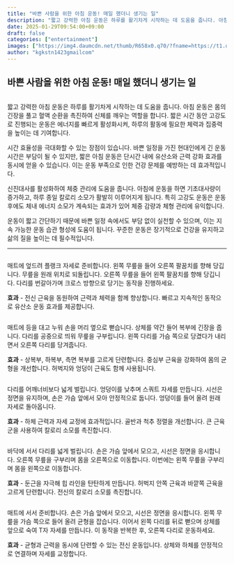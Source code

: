 ```yaml
---
title: "바쁜 사람을 위한 아침 운동! 매일 했더니 생기는 일"
description: "짧고 강력한 아침 운동은 하루를 활기차게 시작하는 데 도움을 줍니다. 아침 운동은 몸의 긴장을 풀고 혈액 순환을 촉진하여 신체를 깨우는 역할을 합니다. 짧은 시간 동안 고강도로 진행되는 운동은 에너지를 빠르게 활성화시켜, 하루의 활동에 필요한 체력과 집중력을 높이는 데"
date: 2025-01-29T09:54:00+09:00
draft: false
categories: ["entertainment"]
images: ["https://img4.daumcdn.net/thumb/R658x0.q70/?fname=https://t1.daumcdn.net/news/202501/25/tenbody/20250125073020404ykiq.jpg", "https://t1.daumcdn.net/news/202501/25/tenbody/20250125073020693seyy.gif", "https://t1.daumcdn.net/news/202501/25/tenbody/20250125073020935eqwv.gif", "https://t1.daumcdn.net/news/202501/25/tenbody/20250125073021186qcae.gif", "https://t1.daumcdn.net/news/202501/25/tenbody/20250125073021447lqyv.gif"]
author: "kgkstn1423gmailcom"
---
```


<h2 >바쁜 사람을 위한 아침 운동! 매일 했더니 생기는 일</h2> <figure ><img src="https://img4.daumcdn.net/thumb/R658x0.q70/?fname=https://t1.daumcdn.net/news/202501/25/tenbody/20250125073020404ykiq.jpg" alt=""/></figure> <p>짧고 강력한 아침 운동은 하루를 활기차게 시작하는 데 도움을 줍니다. 아침 운동은 몸의 긴장을 풀고 혈액 순환을 촉진하여 신체를 깨우는 역할을 합니다. 짧은 시간 동안 고강도로 진행되는 운동은 에너지를 빠르게 활성화시켜, 하루의 활동에 필요한 체력과 집중력을 높이는 데 기여합니다.</p> <p>시간 효율성을 극대화할 수 있는 장점이 있습니다. 바쁜 일정을 가진 현대인에게 긴 운동 시간은 부담이 될 수 있지만, 짧은 아침 운동은 단시간 내에 유산소와 근력 강화 효과를 동시에 얻을 수 있습니다. 이는 운동 부족으로 인한 건강 문제를 예방하는 데 효과적입니다.</p> <p>신진대사를 활성화하여 체중 관리에 도움을 줍니다. 아침에 운동을 하면 기초대사량이 증가하고, 하루 종일 칼로리 소모가 활발히 이루어지게 됩니다. 특히 고강도 운동은 운동 후에도 체내 에너지 소모가 계속되는 효과가 있어 체중 감량과 체형 관리에 유익합니다.</p> <p>운동이 짧고 간단하기 때문에 바쁜 일정 속에서도 부담 없이 실천할 수 있으며, 이는 지속 가능한 운동 습관 형성에 도움이 됩니다. 꾸준한 운동은 장기적으로 건강을 유지하고 삶의 질을 높이는 데 필수적입니다.</p> <hr /> <figure ><img src="https://t1.daumcdn.net/news/202501/25/tenbody/20250125073020693seyy.gif" alt=""/></figure> <p>매트에 엎드려 플랭크 자세로 준비합니다. 왼쪽 무릎을 들어 오른쪽 팔꿈치를 향해 당깁니다. 무릎을 원래 위치로 되돌립니다. 오른쪽 무릎을 들어 왼쪽 팔꿈치를 향해 당깁니다. 다리를 번갈아가며 크로스 방향으로 당기는 동작을 진행하세요.</p> <p><strong>효과</strong> - 전신 근육을 동원하여 근력과 체력을 함께 향상합니다. 빠르고 지속적인 동작으로 유산소 운동 효과를 제공합니다.</p> <figure ><img src="https://t1.daumcdn.net/news/202501/25/tenbody/20250125073020935eqwv.gif" alt=""/></figure> <p>매트에 등을 대고 누워 손을 머리 옆으로 뻗습니다. 상체를 약간 들어 복부에 긴장을 줍니다. 다리를 공중으로 띄워 무릎을 구부립니다. 왼쪽 다리를 가슴 쪽으로 당겼다가 내리면서 오른쪽 다리를 당겨줍니다.</p> <p><strong>효과</strong> - 상복부, 하복부, 측면 복부를 고르게 단련합니다. 중심부 근육을 강화하여 몸의 균형을 개선합니다. 허벅지와 엉덩이 근육도 함께 사용됩니다.</p> <figure ><img src="https://t1.daumcdn.net/news/202501/25/tenbody/20250125073021186qcae.gif" alt=""/></figure> <p>다리를 어깨너비보다 넓게 벌립니다. 엉덩이를 낮추며 스쿼트 자세를 만듭니다. 시선은 정면을 유지하며, 손은 가슴 앞에서 모아 안정적으로 둡니다. 엉덩이를 들어 올려 원래 자세로 돌아옵니다.</p> <p><strong>효과</strong> - 하체 근력과 자세 교정에 효과적입니다. 골반과 척추 정렬을 개선합니다. 큰 근육군을 사용하여 칼로리 소모를 촉진합니다.</p> <figure ><img src="https://t1.daumcdn.net/news/202501/25/tenbody/20250125073021447lqyv.gif" alt=""/></figure> <p>바닥에 서서 다리를 넓게 벌립니다. 손은 가슴 앞에서 모으고, 시선은 정면을 응시합니다. 오른쪽 무릎을 구부리며 몸을 오른쪽으로 이동합니다. 이번에는 왼쪽 무릎을 구부리며 몸을 왼쪽으로 이동합니다.</p> <p><strong>효과</strong> - 둔근을 자극해 힙 라인을 탄탄하게 만듭니다. 허벅지 안쪽 근육과 바깥쪽 근육을 고르게 단련합니다. 전신의 칼로리 소모를 촉진합니다.</p> <figure ><img src="https://t1.daumcdn.net/news/202501/25/tenbody/20250125073021808jifq.gif" alt=""/></figure> <p>매트에 서서 준비합니다. 손은 가슴 앞에서 모으고, 시선은 정면을 응시합니다. 왼쪽 무릎을 가슴 쪽으로 들어 올려 균형을 잡습니다. 이어서 왼쪽 다리를 뒤로 뻗으며 상체를 앞으로 숙여 T자 자세를 만듭니다. 이 동작을 반복한 후, 오른쪽 다리로 운동하세요.</p> <p><strong>효과</strong> - 균형과 근력을 동시에 단련할 수 있는 전신 운동입니다. 상체와 하체를 안정적으로 연결하며 자세를 교정합니다.</p>